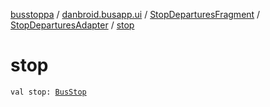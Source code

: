 [busstoppa](../../../index.md) / [danbroid.busapp.ui](../../index.md) / [StopDeparturesFragment](../index.md) / [StopDeparturesAdapter](index.md) / [stop](./stop.md)

# stop

`val stop: `[`BusStop`](../../../danbroid.busapp.data/-bus-stop/index.md)